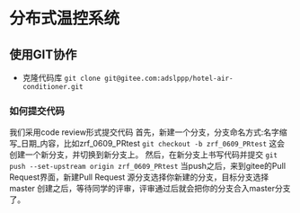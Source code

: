 # 分布式温控系统
## 使用GIT协作
- 克隆代码库 `git clone git@gitee.com:adslppp/hotel-air-conditioner.git`
### 如何提交代码
我们采用code review形式提交代码
首先，新建一个分支，分支命名方式:名字缩写_日期_内容，比如zrf_0609_PRtest
`git checkout -b zrf_0609_PRtest`
这会创建一个新分支，并切换到新分支上。
然后，在新分支上书写代码并提交 `git push --set-upstream origin zrf_0609_PRtest`
当push之后，来到gitee的Pull Request界面，新建Pull Request
源分支选择你新建的分支，目标分支选择master
创建之后，等待同学的评审，评审通过后就会把你的分支合入master分支了。